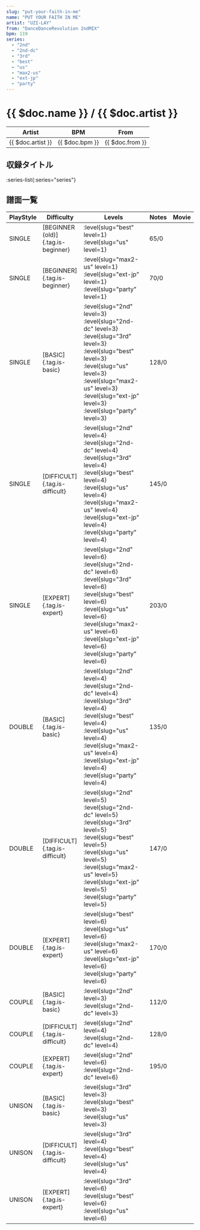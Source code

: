 ```yaml
---
slug: "put-your-faith-in-me"
name: "PUT YOUR FAITH IN ME"
artist: "UZI-LAY"
from: "DanceDanceRevolution 2ndMIX"
bpm: 119
series:
  - "2nd"
  - "2nd-dc"
  - "3rd"
  - "best"
  - "us"
  - "max2-us"
  - "ext-jp"
  - "party"
---
```


# {{ $doc.name }} / {{ $doc.artist }}

|Artist|BPM|From|
|------|---|----|
|{{ $doc.artist }}|{{ $doc.bpm }}|{{ $doc.from }}|

## 収録タイトル

:series-list{:series="series"}

## 譜面一覧

|PlayStyle|Difficulty|Levels|Notes|Movie|
|---------|----------|------|-----|-----|
|SINGLE|[BEGINNER (old)]{.tag.is-beginner}|<div class="field is-grouped is-grouped-multiline"> :level{slug="best" level=1} :level{slug="us" level=1}</div>|65/0||
|SINGLE|[BEGINNER]{.tag.is-beginner}|<div class="field is-grouped is-grouped-multiline"> :level{slug="max2-us" level=1} :level{slug="ext-jp" level=1} :level{slug="party" level=1}</div>|70/0||
|SINGLE|[BASIC]{.tag.is-basic}|<div class="field is-grouped is-grouped-multiline"> :level{slug="2nd" level=3} :level{slug="2nd-dc" level=3} :level{slug="3rd" level=3} :level{slug="best" level=3} :level{slug="us" level=3} :level{slug="max2-us" level=3} :level{slug="ext-jp" level=3} :level{slug="party" level=3}</div>|128/0||
|SINGLE|[DIFFICULT]{.tag.is-difficult}|<div class="field is-grouped is-grouped-multiline"> :level{slug="2nd" level=4} :level{slug="2nd-dc" level=4} :level{slug="3rd" level=4} :level{slug="best" level=4} :level{slug="us" level=4} :level{slug="max2-us" level=4} :level{slug="ext-jp" level=4} :level{slug="party" level=4}</div>|145/0||
|SINGLE|[EXPERT]{.tag.is-expert}|<div class="field is-grouped is-grouped-multiline"> :level{slug="2nd" level=6} :level{slug="2nd-dc" level=6} :level{slug="3rd" level=6} :level{slug="best" level=6} :level{slug="us" level=6} :level{slug="max2-us" level=6} :level{slug="ext-jp" level=6} :level{slug="party" level=6}</div>|203/0||
|DOUBLE|[BASIC]{.tag.is-basic}|<div class="field is-grouped is-grouped-multiline"> :level{slug="2nd" level=4} :level{slug="2nd-dc" level=4} :level{slug="3rd" level=4} :level{slug="best" level=4} :level{slug="us" level=4} :level{slug="max2-us" level=4} :level{slug="ext-jp" level=4} :level{slug="party" level=4}</div>|135/0||
|DOUBLE|[DIFFICULT]{.tag.is-difficult}|<div class="field is-grouped is-grouped-multiline"> :level{slug="2nd" level=5} :level{slug="2nd-dc" level=5} :level{slug="3rd" level=5} :level{slug="best" level=5} :level{slug="us" level=5} :level{slug="max2-us" level=5} :level{slug="ext-jp" level=5} :level{slug="party" level=5}</div>|147/0||
|DOUBLE|[EXPERT]{.tag.is-expert}|<div class="field is-grouped is-grouped-multiline"> :level{slug="best" level=6} :level{slug="us" level=6} :level{slug="max2-us" level=6} :level{slug="ext-jp" level=6} :level{slug="party" level=6}</div>|170/0||
|COUPLE|[BASIC]{.tag.is-basic}|<div class="field is-grouped is-grouped-multiline"> :level{slug="2nd" level=3} :level{slug="2nd-dc" level=3}</div>|112/0||
|COUPLE|[DIFFICULT]{.tag.is-difficult}|<div class="field is-grouped is-grouped-multiline"> :level{slug="2nd" level=4} :level{slug="2nd-dc" level=4}</div>|128/0||
|COUPLE|[EXPERT]{.tag.is-expert}|<div class="field is-grouped is-grouped-multiline"> :level{slug="2nd" level=6} :level{slug="2nd-dc" level=6}</div>|195/0||
|UNISON|[BASIC]{.tag.is-basic}|<div class="field is-grouped is-grouped-multiline"> :level{slug="3rd" level=3} :level{slug="best" level=3} :level{slug="us" level=3}</div>|||
|UNISON|[DIFFICULT]{.tag.is-difficult}|<div class="field is-grouped is-grouped-multiline"> :level{slug="3rd" level=4} :level{slug="best" level=4} :level{slug="us" level=4}</div>|||
|UNISON|[EXPERT]{.tag.is-expert}|<div class="field is-grouped is-grouped-multiline"> :level{slug="3rd" level=6} :level{slug="best" level=6} :level{slug="us" level=6}</div>|||
